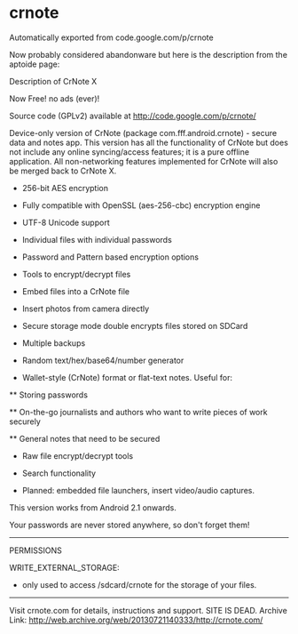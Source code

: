# crnote
Automatically exported from code.google.com/p/crnote

Now probably considered abandonware but here is the description from the aptoide page:

Description of CrNote X

Now Free! no ads (ever)!

Source code (GPLv2) available at <a href="https://www.google.com/url?q=https://www.google.com/url?q%3Dhttp://code.google.com/p/crnote/%26sa%3DD%26usg%3DAFQjCNGeTq1m6EvQ__nInIioOe8oeChLQA&sa=D&usg=AFQjCNFkJ0d9qfPlVXa20ZDYMkR3FXobgw" target="_blank">http://code.google.com/p/crnote/</a>

Device-only version of CrNote (package com.fff.android.crnote) - secure data and notes app. This version has all the functionality of CrNote but does not include any online syncing/access features; it is a pure offline application. All non-networking features implemented for CrNote will also be merged back to CrNote X.

* 256-bit AES encryption

* Fully compatible with OpenSSL (aes-256-cbc) encryption engine

* UTF-8 Unicode support

* Individual files with individual passwords

* Password and Pattern based encryption options

* Tools to encrypt/decrypt files

* Embed files into a CrNote file

* Insert photos from camera directly

* Secure storage mode double encrypts files stored on SDCard

* Multiple backups

* Random text/hex/base64/number generator

* Wallet-style (CrNote) format or flat-text notes. Useful for:

** Storing passwords

** On-the-go journalists and authors who want to write pieces of work securely

** General notes that need to be secured

* Raw file encrypt/decrypt tools

* Search functionality

* Planned: embedded file launchers, insert video/audio captures.

This version works from Android 2.1 onwards.

Your passwords are never stored anywhere, so don't forget them!

-----------------

PERMISSIONS

WRITE_EXTERNAL_STORAGE:

* only used to access /sdcard/crnote for the storage of your files.

----------------

Visit crnote.com for details, instructions and support. SITE IS DEAD.
Archive Link: http://web.archive.org/web/20130721140333/http://crnote.com/
